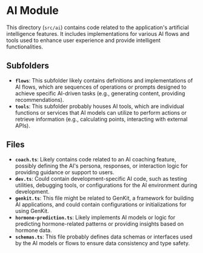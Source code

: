 # AI Module

This directory (`src/ai`) contains code related to the application's artificial intelligence features. It includes implementations for various AI flows and tools used to enhance user experience and provide intelligent functionalities.

## Subfolders

- **`flows`**: This subfolder likely contains definitions and implementations of AI flows, which are sequences of operations or prompts designed to achieve specific AI-driven tasks (e.g., generating content, providing recommendations).
- **`tools`**: This subfolder probably houses AI tools, which are individual functions or services that AI models can utilize to perform actions or retrieve information (e.g., calculating points, interacting with external APIs).

## Files

- **`coach.ts`**: Likely contains code related to an AI coaching feature, possibly defining the AI's persona, responses, or interaction logic for providing guidance or support to users.
- **`dev.ts`**: Could contain development-specific AI code, such as testing utilities, debugging tools, or configurations for the AI environment during development.
- **`genkit.ts`**: This file might be related to GenKit, a framework for building AI applications, and could contain configurations or initializations for using GenKit.
- **`hormone-prediction.ts`**: Likely implements AI models or logic for predicting hormone-related patterns or providing insights based on hormone data.
- **`schemas.ts`**: This file probably defines data schemas or interfaces used by the AI models or flows to ensure data consistency and type safety.
